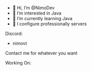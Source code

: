 - 👋 Hi, I’m @NimoDev
- 👀 I’m interested in Java
- 🌱 I’m currently learning Java
- 🎇 I configure professionally servers

Discord:

* nimovt

Contact me for whatever you want

Working On:


